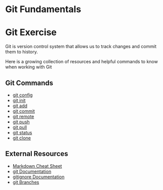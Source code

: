 # **Git Fundamentals**
# Git Exercise
Git is version control system that allows us to track changes and commit them to history. 

Here is a growing collection of resources and helpful commands to know when working with Git

## Git Commands
- [git config](./Commands/Config.md)
- [git init](./Commands/Init.md)
- [git add](./Commands/Add.md)
- [git commit](./Commands/Commit.md)
- [git remote](./Commands/Remote.md)
- [git push](.Commands/Push.md)
- [git pull](.Commands/Pull.md)
- [git status](.Commands/Status.md)
- [git clone](.Commands/Clone.md)

## External Resources
- [Markdown Cheat Sheet](https://www.markdownguide.org/cheat-sheet/)
- [git Documentation](https://git-scm.com/docs)
- [gitignore Documentation](https://git-scm.com/docs/gitignore)
- [git Branches](https://git-scm.com/book/en/v2/Git-Branching-Branches-in-a-a-Nutshell)
